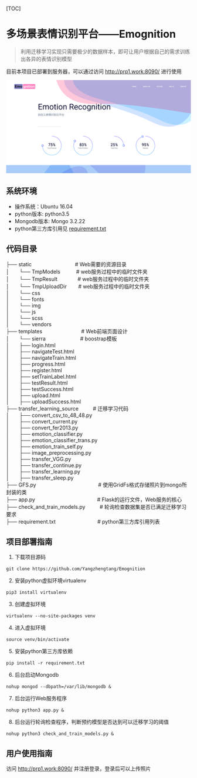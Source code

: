 [TOC]
# 多场景表情识别平台——Emognition

> 利用迁移学习实现只需要极少的数据样本，即可让用户根据自己的需求训练出各异的表情识别模型

目前本项目已部署到服务器，可以通过访问 http://prp1.work:8090/ 进行使用

![](https://github.com/Yangzhengtang/Emognition/raw/master/pics_for_readme/homepage.png)

## 系统环境
- 操作系统：Ubuntu 16.04
- python版本: python3.5 
- Mongodb版本: Mongo 3.2.22
- python第三方库引用见 [requirement.txt](https://github.com/Yangzhengtang/Emognition/raw/master/requirement.txt)

## 代码目录
├── static &nbsp; &nbsp; &nbsp; &nbsp;  &nbsp; &nbsp;&nbsp; &nbsp; &nbsp; &nbsp; &nbsp; &nbsp; &nbsp; &nbsp;&nbsp;&nbsp;&nbsp;# Web需要的资源目录  
│ &nbsp; &nbsp; &nbsp;  └── TmpModels&nbsp; &nbsp; &nbsp; &nbsp; &nbsp; &nbsp;# web服务过程中的临时文件夹  
│ &nbsp; &nbsp; &nbsp;  └── TmpResult  &nbsp; &nbsp; &nbsp; &nbsp; &nbsp; &nbsp; &nbsp;# web服务过程中的临时文件夹  
│  &nbsp; &nbsp; &nbsp; └── TmpUploadDir &nbsp; &nbsp; &nbsp; &nbsp;# web服务过程中的临时文件夹  
│ &nbsp; &nbsp; &nbsp;  └── css  
│ &nbsp; &nbsp; &nbsp;  └── fonts  
│ &nbsp; &nbsp; &nbsp;  └── img  
│ &nbsp; &nbsp; &nbsp;  └── js  
│ &nbsp; &nbsp; &nbsp;  └── scss  
│ &nbsp; &nbsp; &nbsp;  └── vendors  
├── templates &nbsp; &nbsp; &nbsp; &nbsp; &nbsp; &nbsp; &nbsp; &nbsp; &nbsp; &nbsp; &nbsp; &nbsp;&nbsp;&nbsp;&nbsp;# Web前端页面设计  
│ &nbsp; &nbsp; &nbsp;  └── sierra&nbsp; &nbsp; &nbsp; &nbsp; &nbsp; &nbsp; &nbsp; &nbsp; &nbsp; &nbsp; &nbsp; &nbsp; # boostrap模板  
│ &nbsp; &nbsp; &nbsp;  ├── login.html  
│ &nbsp; &nbsp; &nbsp;  ├── navigateTest.html  
│ &nbsp; &nbsp; &nbsp;  ├── navigateTrain.html  
│ &nbsp; &nbsp; &nbsp;  ├── progress.html  
│ &nbsp; &nbsp; &nbsp;  ├── register.html  
│ &nbsp; &nbsp; &nbsp;  ├── setTrainLabel.html  
│ &nbsp; &nbsp; &nbsp;  ├── testResult.html  
│ &nbsp; &nbsp; &nbsp;  ├── testSuccess.html  
│ &nbsp; &nbsp; &nbsp;  ├── upload.html  
│ &nbsp; &nbsp; &nbsp;  ├── uploadSuccess.html  
├── transfer_learning_source &nbsp; &nbsp; &nbsp; &nbsp;  &nbsp;# 迁移学习代码  
│ &nbsp; &nbsp; &nbsp;  ├── convert_csv_to_48_48.py  
│ &nbsp; &nbsp; &nbsp;  ├── convert_current.py  
│ &nbsp; &nbsp; &nbsp;  ├── convert_fer2013.py  
│ &nbsp; &nbsp; &nbsp;  ├── emotion_classifier.py  
│ &nbsp; &nbsp; &nbsp;  ├── emotion_classifier_trans.py  
│ &nbsp; &nbsp; &nbsp;  ├── emotion_train_self.py  
│ &nbsp; &nbsp; &nbsp;  ├── image_preprocessing.py  
│ &nbsp; &nbsp; &nbsp;  ├── transfer_VGG.py  
│ &nbsp; &nbsp; &nbsp;  ├── transfer_continue.py  
│ &nbsp; &nbsp; &nbsp;  ├── transfer_learning.py  
│ &nbsp; &nbsp; &nbsp;  ├── transfer_sleep.py  
├── GFS.py &nbsp; &nbsp; &nbsp; &nbsp; &nbsp; &nbsp; &nbsp; &nbsp; &nbsp; &nbsp; &nbsp; &nbsp;&nbsp;&nbsp;&nbsp;&nbsp;&nbsp;&nbsp;&nbsp;&nbsp;&nbsp;&nbsp;&nbsp;&nbsp;&nbsp;&nbsp;&nbsp;&nbsp;&nbsp;&nbsp;&nbsp;# 使用GridFs格式存储照片到mongo所封装的类  
├── app.py &nbsp; &nbsp; &nbsp; &nbsp; &nbsp; &nbsp; &nbsp; &nbsp; &nbsp; &nbsp; &nbsp; &nbsp;&nbsp;&nbsp;&nbsp;&nbsp;&nbsp;&nbsp;&nbsp;&nbsp;&nbsp;&nbsp;&nbsp;&nbsp;&nbsp;&nbsp;&nbsp;&nbsp;&nbsp;&nbsp;&nbsp;# Flask的运行文件，Web服务的核心  
├── check_and_train_models.py &nbsp; &nbsp; &nbsp; &nbsp; &nbsp;# 轮询检查数据集是否已满足迁移学习要求  
├── requirement.txt &nbsp; &nbsp; &nbsp;  &nbsp; &nbsp; &nbsp; &nbsp; &nbsp; &nbsp; &nbsp; &nbsp; &nbsp;&nbsp; &nbsp;&nbsp;&nbsp;# python第三方库引用列表
## 项目部署指南

1. 下载项目源码
```
git clone https://github.com/Yangzhengtang/Emognition
```

2. 安装python虚拟环境virtualenv
```
pip3 install virtualenv
```

3. 创建虚拟环境
```
virtualenv --no-site-packages venv
```

4. 进入虚拟环境
```
source venv/bin/activate
```

5. 安装python第三方库依赖
```
pip install -r requirement.txt
```

6. 后台启动Mongodb
```
nohup mongod --dbpath=/var/lib/mongodb &
```

7. 后台运行Web服务程序
```
nohup python3 app.py &
```

8. 后台运行轮询检查程序，判断预约模型是否达到可以迁移学习的阈值
```
nohup python3 check_and_train_models.py &
```

## 用户使用指南
访问 http://prp1.work:8090/ 并注册登录，登录后可以上传照片
